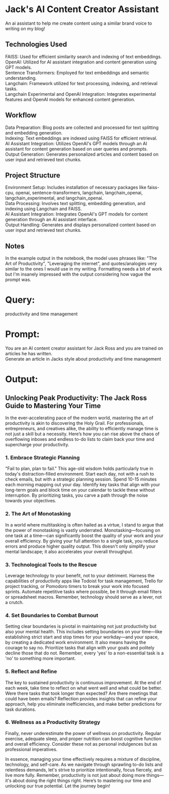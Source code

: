# Jack's AI Content Creator Assistant
An ai assistant to help me create content using a similar brand voice to writing on my blog! 

## Technologies Used
FAISS: Used for efficient similarity search and indexing of text embeddings.</br>
OpenAI: Utilized for AI assistant integration and content generation using GPT models.</br>
Sentence Transformers: Employed for text embeddings and semantic understanding.</br>
Langchain: Framework utilized for text processing, indexing, and retrieval tasks.</br>
Langchain Experimental and OpenAI Integration: Integrates experimental features and OpenAI models for enhanced content generation.</br>

## Workflow
Data Preparation: Blog posts are collected and processed for text splitting and embedding generation.</br>
Indexing: Text embeddings are indexed using FAISS for efficient retrieval.</br>
AI Assistant Integration: Utilizes OpenAI's GPT models through an AI assistant for content generation based on user queries and prompts.</br>
Output Generation: Generates personalized articles and content based on user input and retrieved text chunks.</br>

## Project Structure
Environment Setup: Includes installation of necessary packages like faiss-cpu, openai, sentence-transformers, langchain, langchain_openai, langchain_experimental, and langchain_openai.</br>
Data Processing: Involves text splitting, embedding generation, and indexing using Langchain and FAISS.</br>
AI Assistant Integration: Integrates OpenAI's GPT models for content generation through an AI assistant interface.</br>
Output Handling: Generates and displays personalized content based on user input and retrieved text chunks.</br>

## Notes
In the example output in the notebook, the model uses phrases like: "The Art of Productivity", "Leveraging the internet", and quotes/analogies very similar to the ones I would use in my writing. Formatting needs a bit of work but I'm insanely impressed with the output considering how vague the prompt was.

# Query:
productivity and time management

# Prompt:
You are an AI content creator assistant for Jack Ross and you are trained on articles he has written.</br>
Generate an article in Jacks style about productivity and time management


# Output:

## Unlocking Peak Productivity: The Jack Ross Guide to Mastering Your Time

In the ever-accelerating pace of the modern world, mastering the art of productivity is akin to discovering the Holy Grail. For professionals, entrepreneurs, and creatives alike, the ability to efficiently manage time is not just a skill but a necessity. Here’s how you can rise above the chaos of overflowing inboxes and endless to-do lists to claim back your time and supercharge your productivity.

### 1. **Embrace Strategic Planning**

"Fail to plan, plan to fail." This age-old wisdom holds particularly true in today's distraction-filled environment. Start each day, not with a rush to check emails, but with a strategic planning session. Spend 10-15 minutes each morning mapping out your day. Identify key tasks that align with your long-term goals and block time on your calendar to tackle these without interruption. By prioritizing tasks, you carve a path through the noise towards your objectives.

### 2. **The Art of Monotasking**

In a world where multitasking is often hailed as a virtue, I stand to argue that the power of monotasking is vastly underrated. Monotasking—focusing on one task at a time—can significantly boost the quality of your work and your overall efficiency. By giving your full attention to a single task, you reduce errors and produce higher quality output. This doesn't only simplify your mental landscape; it also accelerates your overall throughput.

### 3. **Technological Tools to the Rescue**

Leverage technology to your benefit, not to your detriment. Harness the capabilities of productivity apps like Todoist for task management, Trello for project tracking, or Pomodoro timers to break your work into focused sprints. Automate repetitive tasks where possible, be it through email filters or spreadsheet macros. Remember, technology should serve as a lever, not a crutch.

### 4. **Set Boundaries to Combat Burnout**

Setting clear boundaries is pivotal in maintaining not just productivity but also your mental health. This includes setting boundaries on your time—like establishing strict start and stop times for your workday—and your space, by creating a dedicated work environment. It also means having the courage to say no. Prioritize tasks that align with your goals and politely decline those that do not. Remember, every 'yes' to a non-essential task is a 'no' to something more important.

### 5. **Reflect and Refine**

The key to sustained productivity is continuous improvement. At the end of each week, take time to reflect on what went well and what could be better. Were there tasks that took longer than expected? Are there meetings that could have been emails? Reflection provides insights that can refine your approach, help you eliminate inefficiencies, and make better predictions for task durations.

### 6. **Wellness as a Productivity Strategy**

Finally, never underestimate the power of wellness on productivity. Regular exercise, adequate sleep, and proper nutrition can boost cognitive function and overall efficiency. Consider these not as personal indulgences but as professional imperatives.

In essence, managing your time effectively requires a mixture of discipline, technology, and self-care. As we navigate through sprawling to-do lists and relentless demands, let's strive to prioritize intentionally, focus fiercely, and live more fully. Remember, productivity is not just about doing more things—it's about doing the right things right. Here’s to mastering our time and unlocking our true potential. Let the journey begin!
